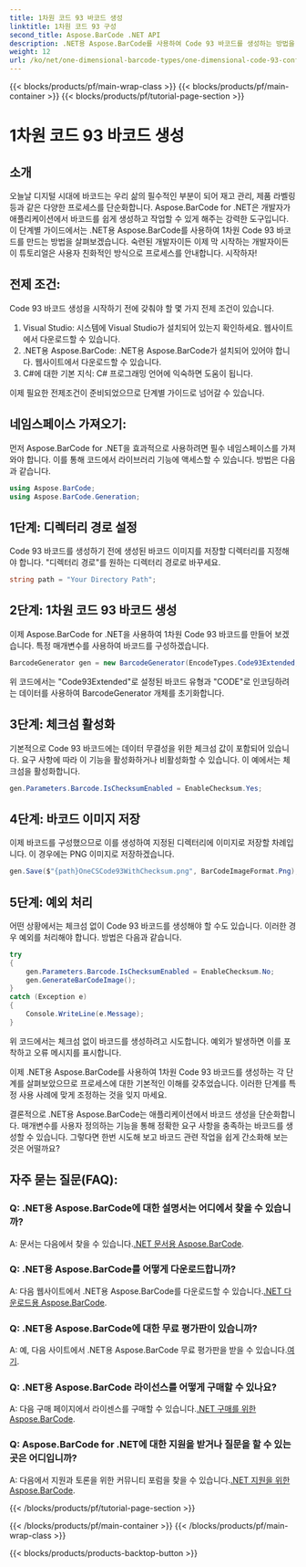 ```yaml
---
title: 1차원 코드 93 바코드 생성
linktitle: 1차원 코드 93 구성
second_title: Aspose.BarCode .NET API
description: .NET용 Aspose.BarCode를 사용하여 Code 93 바코드를 생성하는 방법을 알아보세요. 바코드 생성을 위한 단계별 가이드입니다.
weight: 12
url: /ko/net/one-dimensional-barcode-types/one-dimensional-code-93-configuration/
---
```


{{< blocks/products/pf/main-wrap-class >}}
{{< blocks/products/pf/main-container >}}
{{< blocks/products/pf/tutorial-page-section >}}

# 1차원 코드 93 바코드 생성


## 소개

오늘날 디지털 시대에 바코드는 우리 삶의 필수적인 부분이 되어 재고 관리, 제품 라벨링 등과 같은 다양한 프로세스를 단순화합니다. Aspose.BarCode for .NET은 개발자가 애플리케이션에서 바코드를 쉽게 생성하고 작업할 수 있게 해주는 강력한 도구입니다. 이 단계별 가이드에서는 .NET용 Aspose.BarCode를 사용하여 1차원 Code 93 바코드를 만드는 방법을 살펴보겠습니다. 숙련된 개발자이든 이제 막 시작하는 개발자이든 이 튜토리얼은 사용자 친화적인 방식으로 프로세스를 안내합니다. 시작하자!

## 전제 조건:

Code 93 바코드 생성을 시작하기 전에 갖춰야 할 몇 가지 전제 조건이 있습니다.
1. Visual Studio: 시스템에 Visual Studio가 설치되어 있는지 확인하세요. 웹사이트에서 다운로드할 수 있습니다.
2. .NET용 Aspose.BarCode: .NET용 Aspose.BarCode가 설치되어 있어야 합니다. 웹사이트에서 다운로드할 수 있습니다.
3. C#에 대한 기본 지식: C# 프로그래밍 언어에 익숙하면 도움이 됩니다.

이제 필요한 전제조건이 준비되었으므로 단계별 가이드로 넘어갈 수 있습니다.

## 네임스페이스 가져오기:

먼저 Aspose.BarCode for .NET을 효과적으로 사용하려면 필수 네임스페이스를 가져와야 합니다. 이를 통해 코드에서 라이브러리 기능에 액세스할 수 있습니다. 방법은 다음과 같습니다.

```csharp
using Aspose.BarCode;
using Aspose.BarCode.Generation;
```

## 1단계: 디렉터리 경로 설정

Code 93 바코드를 생성하기 전에 생성된 바코드 이미지를 저장할 디렉터리를 지정해야 합니다. "디렉터리 경로"를 원하는 디렉터리 경로로 바꾸세요.

```csharp
string path = "Your Directory Path";
```

## 2단계: 1차원 코드 93 바코드 생성

이제 Aspose.BarCode for .NET을 사용하여 1차원 Code 93 바코드를 만들어 보겠습니다. 특정 매개변수를 사용하여 바코드를 구성하겠습니다.

```csharp
BarcodeGenerator gen = new BarcodeGenerator(EncodeTypes.Code93Extended, "CODE");
```

위 코드에서는 "Code93Extended"로 설정된 바코드 유형과 "CODE"로 인코딩하려는 데이터를 사용하여 BarcodeGenerator 개체를 초기화합니다.

## 3단계: 체크섬 활성화

기본적으로 Code 93 바코드에는 데이터 무결성을 위한 체크섬 값이 포함되어 있습니다. 요구 사항에 따라 이 기능을 활성화하거나 비활성화할 수 있습니다. 이 예에서는 체크섬을 활성화합니다.

```csharp
gen.Parameters.Barcode.IsChecksumEnabled = EnableChecksum.Yes;
```

## 4단계: 바코드 이미지 저장

이제 바코드를 구성했으므로 이를 생성하여 지정된 디렉터리에 이미지로 저장할 차례입니다. 이 경우에는 PNG 이미지로 저장하겠습니다.

```csharp
gen.Save($"{path}OneCSCode93WithChecksum.png", BarCodeImageFormat.Png);
```

## 5단계: 예외 처리

어떤 상황에서는 체크섬 없이 Code 93 바코드를 생성해야 할 수도 있습니다. 이러한 경우 예외를 처리해야 합니다. 방법은 다음과 같습니다.

```csharp
try
{
    gen.Parameters.Barcode.IsChecksumEnabled = EnableChecksum.No;
    gen.GenerateBarCodeImage();
}
catch (Exception e)
{
    Console.WriteLine(e.Message);
}
```

위 코드에서는 체크섬 없이 바코드를 생성하려고 시도합니다. 예외가 발생하면 이를 포착하고 오류 메시지를 표시합니다.

이제 .NET용 Aspose.BarCode를 사용하여 1차원 Code 93 바코드를 생성하는 각 단계를 살펴보았으므로 프로세스에 대한 기본적인 이해를 갖추었습니다. 이러한 단계를 특정 사용 사례에 맞게 조정하는 것을 잊지 마세요.

결론적으로 .NET용 Aspose.BarCode는 애플리케이션에서 바코드 생성을 단순화합니다. 매개변수를 사용자 정의하는 기능을 통해 정확한 요구 사항을 충족하는 바코드를 생성할 수 있습니다. 그렇다면 한번 시도해 보고 바코드 관련 작업을 쉽게 간소화해 보는 것은 어떨까요?

## 자주 묻는 질문(FAQ):

### Q: .NET용 Aspose.BarCode에 대한 설명서는 어디에서 찾을 수 있습니까?
 A: 문서는 다음에서 찾을 수 있습니다.[.NET 문서용 Aspose.BarCode](https://reference.aspose.com/barcode/net/).

### Q: .NET용 Aspose.BarCode를 어떻게 다운로드합니까?
 A: 다음 웹사이트에서 .NET용 Aspose.BarCode를 다운로드할 수 있습니다.[.NET 다운로드용 Aspose.BarCode](https://releases.aspose.com/barcode/net/).

### Q: .NET용 Aspose.BarCode에 대한 무료 평가판이 있습니까?
 A: 예, 다음 사이트에서 .NET용 Aspose.BarCode 무료 평가판을 받을 수 있습니다.[여기](https://releases.aspose.com/).

### Q: .NET용 Aspose.BarCode 라이선스를 어떻게 구매할 수 있나요?
 A: 다음 구매 페이지에서 라이센스를 구매할 수 있습니다.[.NET 구매를 위한 Aspose.BarCode](https://purchase.aspose.com/buy).

### Q: Aspose.BarCode for .NET에 대한 지원을 받거나 질문을 할 수 있는 곳은 어디입니까?
 A: 다음에서 지원과 토론을 위한 커뮤니티 포럼을 찾을 수 있습니다.[.NET 지원을 위한 Aspose.BarCode](https://forum.aspose.com/c/barcode/13).

{{< /blocks/products/pf/tutorial-page-section >}}

{{< /blocks/products/pf/main-container >}}
{{< /blocks/products/pf/main-wrap-class >}}

{{< blocks/products/products-backtop-button >}}
